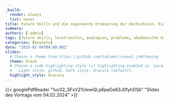 ```yaml
---
_build:
  render: always
  list: never
title: Future Skills und die sogenannte Erneuerung der Hochschulen. Eine kritische Perspektive.
summary:
authors: [-admin]
tags: [future skills, lerntransfer, analogien, probleme, akademische kompetenzen]
categories: [keynote]
date: "2025-02-04T09:00:00Z"
slides:
  # Choose a theme from https://github.com/hakimel/reveal.js#theming
  theme: black
  # Choose a code highlighting style (if highlighting enabled in `params.toml`)
  #   Light style: github. Dark style: dracula (default).
  highlight_style: dracula
---
```




{{< googlePdfReader "1uc02_SFxV21UwwQLp6paGe63J0fyhDSb" "Slides des Vortrags vom 04.02.2024" >}}